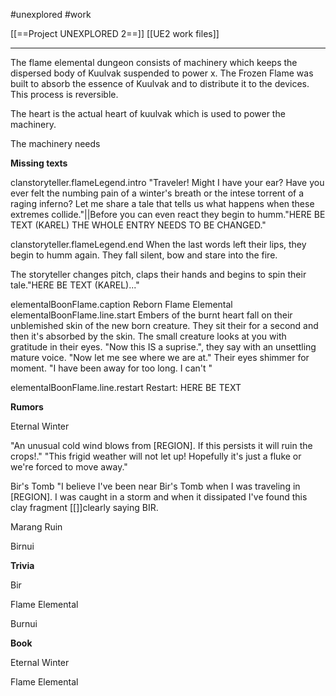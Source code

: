 #unexplored 
#work 

[[==Project UNEXPLORED 2==]]
[[UE2 work files]]

----

The flame elemental dungeon consists of machinery which keeps the dispersed body of Kuulvak suspended to power x.
The Frozen Flame was built to absorb the essence of Kuulvak and to distribute it to the devices. This process is reversible. 

The heart is the actual heart of kuulvak which is used to power the machinery.

The machinery needs

**Missing texts**

clanstoryteller.flameLegend.intro	"Traveler! Might I have your ear? Have you ever felt the numbing pain of a winter's breath or the intese torrent of a raging inferno? Let me share a tale that tells us what happens when these extremes collide."||Before you can even react they begin to humm."HERE BE TEXT (KAREL) THE WHOLE ENTRY NEEDS TO BE CHANGED."	

clanstoryteller.flameLegend.end	When the last words left their lips, they begin to humm again. They fall silent, bow and stare into the fire. 

The storyteller changes pitch, claps their hands and begins to spin their tale."HERE BE TEXT (KAREL)..."

elementalBoonFlame.caption	Reborn Flame Elemental
elementalBoonFlame.line.start	 Embers of the burnt heart fall on their unblemished skin of the new born creature. They sit their for a second and then it's absorbed by the skin. The small creature looks at you with gratitude in their eyes. 
"Now this IS a suprise.", they say with an unsettling mature voice. "Now let me see where we are at." Their eyes shimmer for moment. "I have been away for too long. I can't "

elementalBoonFlame.line.restart	Restart: HERE BE TEXT

**Rumors**

Eternal Winter

"An unusual cold wind blows from [REGION]. If this persists it will ruin the crops!."
"This frigid weather will not let up! Hopefully it's just a fluke or we're forced to move away."

Bir's Tomb
"I believe I've been near Bir's Tomb when I was traveling in [REGION].  I was caught in a storm and when it dissipated I've found this clay fragment [[]]clearly saying BIR. 

Marang Ruin

Birnui

**Trivia**

Bir

Flame Elemental

Burnui

**Book**

Eternal Winter

Flame Elemental